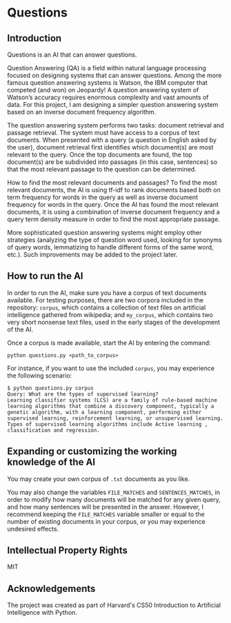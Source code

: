 # Questions

## Introduction

Questions is an AI that can answer questions.

Question Answering (QA) is a field within natural language processing focused on designing systems that can answer questions. Among the more famous question answering systems is Watson, the IBM computer that competed (and won) on Jeopardy! A question answering system of Watson’s accuracy requires enormous complexity and vast amounts of data. For this project, I am designing a simpler question answering system based on an inverse document frequency algorithm.

The question answering system performs two tasks: document retrieval and passage retrieval. The system must have access to a corpus of text documents. When presented with a query (a question in English asked by the user), document retrieval first identifies which document(s) are most relevant to the query. Once the top documents are found, the top document(s) are be subdivided into passages (in this case, sentences) so that the most relevant passage to the question can be determined.

How to find the most relevant documents and passages? To find the most relevant documents, the AI is using tf-idf to rank documents based both on term frequency for words in the query as well as inverse document frequency for words in the query. Once the AI has found the most relevant documents, it is using a combination of inverse document frequency and a query term density measure in order to find the most appropriate passage.

More sophisticated question answering systems might employ other strategies (analyzing the type of question word used, looking for synonyms of query words, lemmatizing to handle different forms of the same word, etc.). Such improvements may be added to the project later.

## How to run the AI

In order to run the AI, make sure you have a corpus of text documents available. For testing purposes, there are two corpora included in the repository: `corpus`, which contains a collection of text files on artificial intelligence gathered from wikipedia; and `my_corpus`, which contains two very short nonsense text files, used in the early stages of the development of the AI.

Once a corpus is made available, start the AI by entering the command:

```
python questions.py <path_to_corpus>
```

For instance, if you want to use the included `corpus`, you may experience the following scenario:

```
$ python questions.py corpus
Query: What are the types of supervised learning?
Learning classifier systems (LCS) are a family of rule-based machine learning algorithms that combine a discovery component, typically a genetic algorithm, with a learning component, performing either supervised learning, reinforcement learning, or unsupervised learning.
Types of supervised learning algorithms include Active learning , classification and regression.
```

## Expanding or customizing the working knowledge of the AI

You may create your own corpus of `.txt` documents as you like.

You may also change the variables `FILE_MATCHES` and `SENTENCES_MATCHES`, in order to modify how many documents will be matched for any given query, and how many sentences will be presented in the answer. However, I recommend keeping the `FILE_MATCHES` variable smaller or equal to the number of existing documents in your corpus, or you may experience undesired effects.

## Intellectual Property Rights

MIT

## Acknowledgements

The project was created as part of Harvard's CS50 Introduction to Artificial Intelligence with Python.
